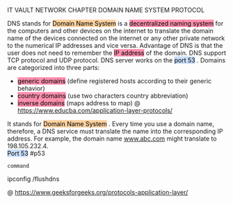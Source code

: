 IT VAULT
NETWORK CHAPTER
DOMAIN NAME SYSTEM PROTOCOL

DNS stands for <mark style="background: #FFB86CA6;">Domain Name System</mark> is a <mark style="background: #FF5582A6;">decentralized naming system</mark> for the computers and other devices on the internet to translate the domain name of the devices connected on the internet or any other private network to the numerical IP addresses and vice versa. 
Advantage of DNS is that the user does not need to remember the <mark style="background: #FF5582A6;">IP address</mark> of the domain. 
DNS support TCP protocol and UDP protocol. 
DNS server works on the <mark style="background: #ADCCFFA6;">port 53</mark> . 
Domains are categorized into three parts:
- <mark style="background: #FF5582A6;">generic domains</mark> (define registered hosts according to their generic behavior)
- <mark style="background: #FF5582A6;">country domains</mark> (use two characters country abbreviation)
- <mark style="background: #FF5582A6;">inverse domains</mark> (maps address to map)
@ https://www.educba.com/application-layer-protocols/

It stands for <mark style="background: #FFB86CA6;">Domain Name System</mark> . Every time you use a domain name, therefore, a DNS service must translate the name into the corresponding IP address. For example, the domain name www.abc.com might translate to 198.105.232.4.   
<mark style="background: #ADCCFFA6;">Port 53</mark> 
#p53

	command
ipconfig /flushdns

@ https://www.geeksforgeeks.org/protocols-application-layer/

